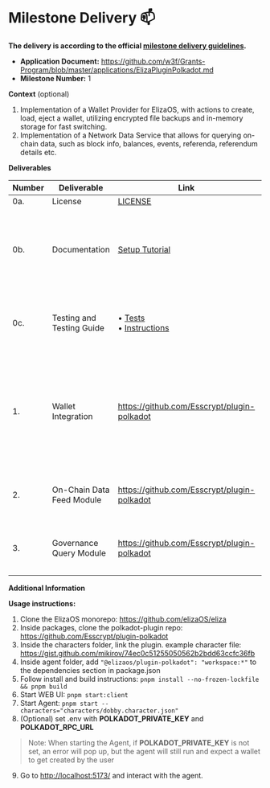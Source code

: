 # Milestone Delivery :mailbox:

**The delivery is according to the official [milestone delivery guidelines](https://github.com/w3f/Grants-Program/blob/master/docs/Support%20Docs/milestone-deliverables-guidelines.md).**  

* **Application Document:** https://github.com/w3f/Grants-Program/blob/master/applications/ElizaPluginPolkadot.md
* **Milestone Number:** 1

**Context** (optional)
1. Implementation of a Wallet Provider for ElizaOS, with actions to create, load, eject a wallet, utilizing encrypted file backups and in-memory storage for fast switching.
2. Implementation of a Network Data Service that allows for querying on-chain data, such as block info, balances, events, referenda, referendum details etc.

**Deliverables**

| Number | Deliverable | Link | Notes |
| ------------- | ------------- | ------------- |------------- |
| 0a. | License | [LICENSE](https://github.com/Esscrypt/plugin-polkadot/blob/main/LICENSE) | Apache 2.0 |
| 0b. | Documentation | [Setup Tutorial](https://github.com/Esscrypt/plugin-polkadot/blob/main/README.md#getting-started)<br> | Inline code documentation and comprehensive setup tutorial with step-by-step ElizaOS integration |
| 0c. | Testing and Testing Guide | • [Tests](https://github.com/Esscrypt/plugin-polkadot/tree/main/src/tests)<br>• [Instructions](https://github.com/Esscrypt/plugin-polkadot/blob/main/README.md#testing) | Comprehensive unit tests covering core functions with testing instructions |
| 1. | Wallet Integration | https://github.com/Esscrypt/plugin-polkadot | Encrypted files get created on file system with the mnemonics, and in-memory caching is used to switch between wallets on the fly| 
| 2.  | On-Chain Data Feed Module | https://github.com/Esscrypt/plugin-polkadot | We are utilizing the same provider for 2 and 3 with usage actions | 
| 3.  | Governance Query Module | https://github.com/Esscrypt/plugin-polkadot| We are utilizing the same provider for 2 and 3 with usage actions | 

**Additional Information**

**Usage instructions:**

1. Clone the ElizaOS monorepo: https://github.com/elizaOS/eliza
2. Inside packages, clone the polkadot-plugin repo: https://github.com/Esscrypt/plugin-polkadot
3. Inside the characters folder, link the plugin. example character file: https://gist.github.com/mikirov/74ec0c51255050562b2bdd63ccfc36fb
4. Inside agent folder, add `"@elizaos/plugin-polkadot": "workspace:*"` to the dependencies section in package.json
5. Follow install and build instructions: `pnpm install --no-frozen-lockfile && pnpm build`
6. Start WEB UI: `pnpm start:client`
7. Start Agent: `pnpm start --characters="characters/dobby.character.json"`
8. (Optional) set .env with **POLKADOT_PRIVATE_KEY** and **POLKADOT_RPC_URL**
> Note: When starting the Agent, if **POLKADOT_PRIVATE_KEY** is not set, an error will pop up, but the agent will still run and expect a wallet to get created by the user
9. Go to [http://localhost:5173/](http://localhost:5173/) and interact with the agent.
